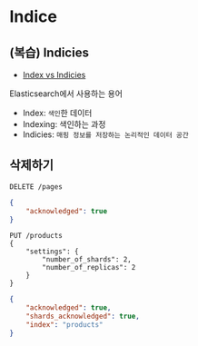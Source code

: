 # Indice

## (복습) Indicies

-   [Index vs Indicies](https://racoonlotty.tistory.com/entry/Elasticsearch-Index-vs-Indices)

Elasticsearch에서 사용하는 용어

-   Index: `색인`한 데이터
-   Indexing: 색인하는 과정
-   Indicies: `매핑 정보를 저장하는 논리적인 데이터 공간`

## 삭제하기

```
DELETE /pages
```

```json
{
    "acknowledged": true
}
```

```
PUT /products
{
    "settings": {
        "number_of_shards": 2,
        "number_of_replicas": 2
    }
}
```

```json
{
    "acknowledged": true,
    "shards_acknowledged": true,
    "index": "products"
}
```
